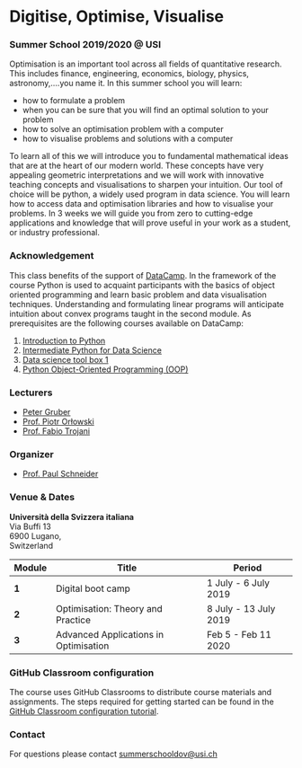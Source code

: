 # Digitise, Optimise, Visualise
### Summer School 2019/2020 @ USI

Optimisation is an important tool across all fields of quantitative research. This includes finance, engineering, economics, biology, physics, astronomy,....you name it. In this summer school you will learn:

 * how to formulate a problem
 * when you can be sure that you will find an optimal solution to your problem
 * how to solve an optimisation problem with a computer
 * how to visualise problems and solutions with a computer

To learn all of this we will introduce you to fundamental mathematical ideas that are at the heart of our modern world. These concepts have very appealing geometric interpretations and we will work with innovative teaching concepts and visualisations to sharpen your intuition. Our tool of choice will be python, a widely used program in data science. You will learn how to access data and optimisation libraries and how to visualise your problems. In 3 weeks we will guide you from zero to cutting-edge applications and knowledge that will prove useful in your work as a student, or industry professional.

### Acknowledgement
This class benefits of the support of [DataCamp](https://www.datacamp.com). In the framework of the course Python is used to acquaint participants with the basics of object oriented programming and learn basic problem and data visualisation techniques. Understanding and formulating linear programs will anticipate intuition about convex programs taught in the second module. As prerequisites are the following courses available on DataCamp:

1. [Introduction to Python](https://www.datacamp.com/courses/intro-to-python-for-data-science)
1. [Intermediate Python for Data Science](https://www.datacamp.com/courses/intermediate-python-for-data-science)
1. [Data science tool box 1](https://www.datacamp.com/courses/python-data-science-toolbox-part-1)
1. [Python Object-Oriented Programming (OOP)](https://www.datacamp.com/community/tutorials/python-oop-tutorial)
 
### Lecturers
* [Peter Gruber](https://people.lu.usi.ch/gruberp/)
* [Prof. Piotr Orłowski](https://piotrek-orlowski.github.io/index.html)
* [Prof. Fabio Trojani](http://www.people.usi.ch/trojanif/)

### Organizer
* [Prof. Paul Schneider](https://sites.google.com/view/paul-schneider)

### Venue & Dates
**Università della Svizzera italiana**  
Via Buffi 13  
6900 Lugano,  
Switzerland  

**Module** | **Title** | **Period**
-----|------|----------
**1**| Digital boot camp | 1 July - 6 July 2019
**2**| Optimisation: Theory and Practice | 8 July - 13 July 2019
**3**| Advanced Applications in Optimisation | Feb 5 - Feb 11 2020


### GitHub Classroom configuration
The course uses GitHub Classrooms to distribute course materials and assignments. The steps required for getting started 
can be found in the [GitHub Classroom configuration tutorial](classroom_tutorial.md). 

### Contact
For questions please contact summerschooldov@usi.ch

